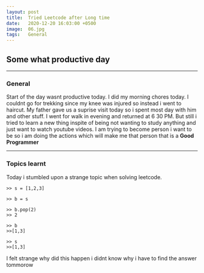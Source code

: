 ```yaml
---
layout: post
title:  Tried Leetcode after Long time
date:   2020-12-20 16:03:00 +0500
image:  06.jpg
tags:   General
---
```

## Some what productive day

---------

### General



Start of the day wasnt productive today. I did my morning chores today. I couldnt go for trekking since my knee was injured so instead i went to haircut. My father gave us a suprise visit today so i spent most day with him and other stuff. I went for walk in evening and returned at 6 30 PM. But still i tried to learn a new thing inspite of being not wanting to study anything and just want to watch youtube videos. I am trying to become person i want to be so i am doing the actions which will make me that person that is a ****Good Programmer**** 

-----------

### Topics learnt

Today i stumbled upon a strange topic when solving leetcode.

``` 
>> s = [1,2,3]

>> b = s

>> b.pop(2)
>> 2

>> b
>>[1,3]

>> s
>>[1,3]
```
I felt strange why did this happen i didnt know why i have to find the answer tommorow
